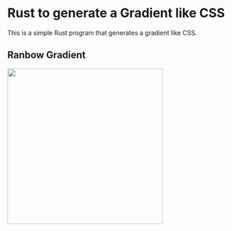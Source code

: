 # Rust to generate a Gradient like CSS

This is a simple Rust program that generates a gradient like CSS.

## Ranbow Gradient

<img src="https://github.com/user-attachments/assets/742c43f8-cbfc-4f23-8182-b280dec02bfa" width="350px" />
